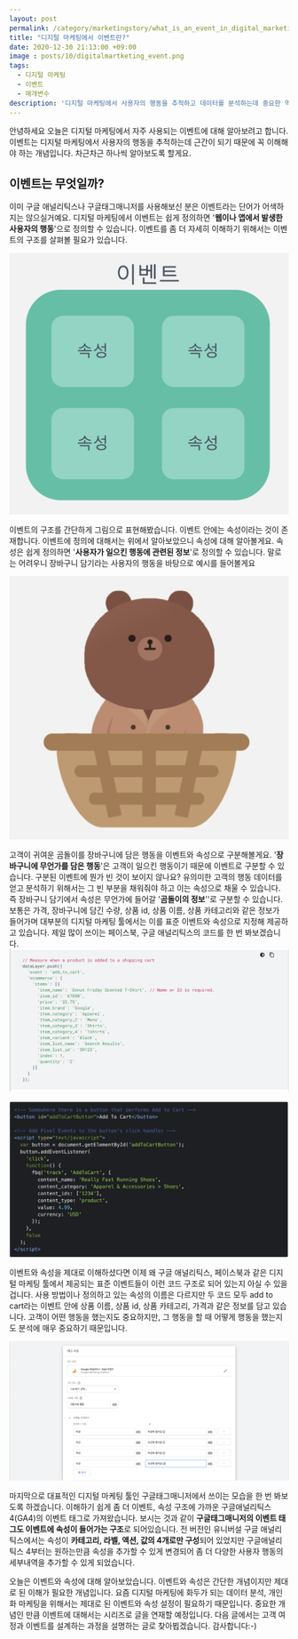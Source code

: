 ```yaml
---
layout: post
permalink: /category/marketingstory/what_is_an_event_in_digital_marketing/
title: "디지털 마케팅에서 이벤트란?"
date: 2020-12-30 21:13:00 +09:00
image : posts/10/digitalmartketing_event.png
tags:
  - 디지털 마케팅
  - 이벤트
  - 매개변수
description: '디지털 마케팅에서 사용자의 행동을 추적하고 데이터를 분석하는데 중요한 역할을 하는 이벤트에 대해 알아보겠습니다.'
---
```




안녕하세요 오늘은 디지털 마케팅에서 자주 사용되는 이벤트에 대해 알아보려고 합니다.
이벤트는 디지털 마케팅에서 사용자의 행동을 추적하는데 근간이 되기 때문에 꼭 이해해야 하는 개념입니다. 차근차근 하나씩 알아보도록 할게요.

## 이벤트는 무엇일까?

이미 구글 애널리틱스나 구글태그매니저를 사용해보신 분은 이벤트라는 단어가 어색하지는 않으실거예요. 디지털 마케팅에서 이벤트는 쉽게 정의하면 '**웹이나 앱에서 발생한 사용자의 행동**'으로 정의할 수 있습니다. 이벤트를 좀 더 자세히 이해하기 위해서는 이벤트의 구조를 살펴볼 필요가 있습니다.

![이벤트와 속성으로 이뤄진 이벤트의 구조](/images/posts/10/event_and_parameter.png)

이벤트의 구조를 간단하게 그림으로 표현해봤습니다. 이벤트 안에는 속성이라는 것이 존재합니다. 이벤트에 정의에 대해서는 위에서 알아보았으니 속성에 대해 알아볼게요. 속성은 쉽게 정의하면 '**사용자가 일으킨 행동에 관련된 정보**'로 정의할 수 있습니다. 말로는 어려우니 장바구니 담기라는 사용자의 행동을 바탕으로 예시를 들어볼게요

![장바구니에 담긴 곰인형](/images/posts/10/add_to_cart_bear.png)

고객이 귀여운 곰돌이를 장바구니에 담은 행동을 이벤트와 속성으로 구분해볼게요. '**장바구니에 무언가를 담은 행동**'은 고객이 일으킨 행동이기 때문에 이벤트로 구분할 수 있습니다. 구분된 이벤트에 뭔가 빈 것이 보이지 않나요? 유의미한 고객의 행동 데이터를 얻고 분석하기 위해서는 그 빈 부분을 채워줘야 하고 이는 속성으로 채울 수 있습니다.<br>
즉 장바구니 담기에서 속성은 무언가에 들어갈 '**곰돌이의 정보**''로 구분할 수 있습니다. 보통은 가격, 장바구니에 담긴 수량, 상품 id, 상품 이름, 상품 카테고리와 같은 정보가 들어가며 대부분의 디지털 마케팅 툴에서는 이를 표준 이벤트와 속성으로 지정해 제공하고 있습니다. 제일 많이 쓰이는 페이스북, 구글 애널리틱스의 코드를 한 번 봐보겠습니다.![구글 애널리틱스 장바구니담기 이벤트 예시](/images/posts/10/google_analytics_addtocart_event_example.png)

![페이스북 장바구니담기 이벤트 에시](/images/posts/10/faceebok_addtocart_event_example.png)

이벤트와 속성을 제대로 이해하셨다면 이제 왜 구글 애널리틱스, 페이스북과 같은 디지털 마케팅 툴에서 제공되는 표준 이벤트들이 이런 코드 구조로 되어 있는지 아실 수 있을 겁니다. 사용 방법이나 정의하고 있는 속성의 이름은 다르지만 두 코드 모두 add to cart라는 이벤트 안에 상품 이름, 상품 id, 상품 카테고리, 가격과 같은 정보를 담고 있습니다. 고객이 어떤 행동을 했는지도 중요하지만, 그 행동을 할 때 어떻게 행동을 했는지도 분석에 매우 중요하기 때문입니다.

![구글태그매니저 이벤트 예시](/images/posts/10/googletagmanager_event_example.png)

마지막으로 대표적인 디지털 마케팅 툴인 구글태그매니저에서 쓰이는 모습을 한 번 봐보도록 하겠습니다. 이해하기 쉽게 좀 더 이벤트, 속성 구조에 가까운 구글애널리틱스 4(GA4)의 이벤트 태그로 가져왔습니다. 보시는 것과 같이 **구글태그매니저의 이벤트 태그도 이벤트에 속성이 들어가는 구조**로 되어있습니다. 전 버전인 유니버설 구글 애널리틱스에서는 속성이 **카테고리, 라벨, 액션, 값의 4개로만 구성**되어 있었지만 구글애널리틱스 4부터는 원하는만큼 속성을 추가할 수 있게 변경되어 좀 더 다양한 사용자 행동의 세부내역을 추가할 수 있게 되었습니다.

오늘은 이벤트와 속성에 대해 알아보았습니다. 이벤트와 속성은 간단한 개념이지만 제대로 된 이해가 필요한 개념입니다. 요즘 디지털 마케팅에 화두가 되는 데이터 분석, 개인화 마케팅을 위해서는 제대로 된 이벤트와 속성 설정이 필요하기 때문입니다. 중요한 개념인 만큼 이벤트에 대해서는 시리즈로 글을 연재할 예정입니다. 다음 글에서는 고객 여정과 이벤트를 설계하는 과정을 설명하는 글로 찾아뵙겠습니다. 감사합니다:-)